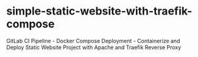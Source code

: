 # simple-static-website-with-traefik-compose
GitLab CI Pipeline - Docker Compose Deployment - Containerize and Deploy Static Website Project with Apache and Traefik Reverse Proxy

